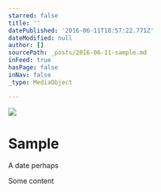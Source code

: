 ```yaml
---
starred: false
title: ''
datePublished: '2016-06-11T18:57:22.771Z'
dateModified: null
author: []
sourcePath: _posts/2016-06-11-sample.md
inFeed: true
hasPage: false
inNav: false
_type: MediaObject

---
```

![](https://the-grid-user-content.s3-us-west-2.amazonaws.com/84a1a5fd-8751-47ec-986b-636eecc5e4cc.jpg)

# Sample

A date perhaps 

Some content